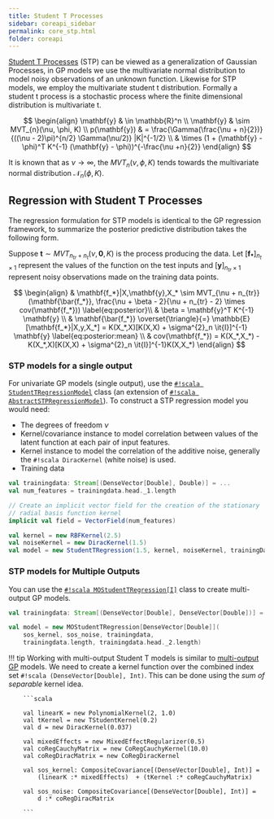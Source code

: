 ```yaml
---
title: Student T Processes
sidebar: coreapi_sidebar
permalink: core_stp.html
folder: coreapi
---
```


[Student T Processes](https://www.cs.cmu.edu/~andrewgw/tprocess.pdf) (STP) can be viewed as a generalization of Gaussian Processes, in GP models we use the multivariate normal distribution to model noisy observations of an unknown function. Likewise for STP models, we employ the multivariate student t distribution. Formally a student t process is a stochastic process where the finite dimensional distribution is multivariate t.

$$
\begin{align}
\mathbf{y} & \in \mathbb{R}^n \\
\mathbf{y} & \sim MVT_{n}(\nu, \phi, K) \\
p(\mathbf{y}) & = \frac{\Gamma(\frac{\nu + n}{2})}{((\nu - 2)\pi)^{n/2} \Gamma(\nu/2)} |K|^{-1/2} \\
& \times (1 + (\mathbf{y} - \phi)^T K^{-1} (\mathbf{y} - \phi))^{-\frac{\nu +n}{2}}
\end{align}
$$

It is known that as $\nu \rightarrow \infty$, the $MVT_{n}(\nu, \phi, K)$ tends towards the multivariate normal distribution $\mathcal{N}_{n}(\phi, K)$.

## Regression with Student T Processes

The regression formulation for STP models is identical to the GP regression framework, to summarize the posterior predictive distribution takes the following form.

Suppose $\mathbf{t} \sim MVT_{n_{tr} + n_t}(\nu, \mathbf{0}, K)$ is the process producing the data.
Let $[\mathbf{f_*}]_{n_{t} \times 1}$ represent the values of the function on the test inputs and $[\mathbf{y}]_{n_{tr} \times 1}$ represent noisy observations made on the training data points.

$$
\begin{align}
		& \mathbf{f_*}|X,\mathbf{y},X_* \sim MVT_{\nu + n_{tr}}(\mathbf{\bar{f_*}}, \frac{\nu + \beta - 2}{\nu + n_{tr} - 2} \times cov(\mathbf{f_*}))  \label{eq:posterior}\\
    & \beta = \mathbf{y}^T K^{-1} \mathbf{y} \\
		& \mathbf{\bar{f_*}} \overset{\triangle}{=} \mathbb{E}[\mathbf{f_*}|X,y,X_*] = K(X_*,X)[K(X,X) + \sigma^{2}_n \it{I}]^{-1} \mathbf{y} \label{eq:posterior:mean} \\
		& cov(\mathbf{f_*}) = K(X_*,X_*) - K(X_*,X)[K(X,X) + \sigma^{2}_n \it{I}]^{-1}K(X,X_*)
\end{align}
$$

### STP models for a single output

For univariate GP models (single output), use the [`#!scala StudentTRegressionModel`](https://transcendent-ai-labs.github.io/api_docs/DynaML/recent/dynaml-core/index.html#io.github.mandar2812.dynaml.models.stp.StudentTRegression) class (an extension of [`#!scala AbstractSTPRegressionModel`](https://transcendent-ai-labs.github.io/api_docs/DynaML/recent/dynaml-core/index.html#io.github.mandar2812.dynaml.models.stp.AbstractSTPRegressionModel)). To construct a STP regression model you would need:


* The degrees of freedom $\nu$
* Kernel/covariance instance to model correlation between values of the latent function at each pair of input features.
* Kernel instance to model the correlation of the additive noise, generally the `#!scala DiracKernel` (white noise) is used.
* Training data

```scala
val trainingdata: Stream[(DenseVector[Double], Double)] = ...
val num_features = trainingdata.head._1.length

// Create an implicit vector field for the creation of the stationary
// radial basis function kernel
implicit val field = VectorField(num_features)

val kernel = new RBFKernel(2.5)
val noiseKernel = new DiracKernel(1.5)
val model = new StudentTRegression(1.5, kernel, noiseKernel, trainingData)
```

### STP models for Multiple Outputs

You can use the [`#!scala MOStudentTRegression[I]`](https://transcendent-ai-labs.github.io/api_docs/DynaML/recent/dynaml-core/index.html#io.github.mandar2812.dynaml.models.stp.MOStudentTRegression) class to create multi-output GP models.

```scala
val trainingdata: Stream[(DenseVector[Double], DenseVector[Double])] = ...

val model = new MOStudentTRegression[DenseVector[Double]](
	sos_kernel, sos_noise, trainingdata,
	trainingdata.length, trainingdata.head._2.length)

```

!!! tip
		Working with multi-output Student T models is similar to [multi-output GP](/core/core_gp.html#gp-models-for-multiple-outputs) models. We need to create a kernel function over the combined index set `#!scala (DenseVector[Double], Int)`. This can be done using the _sum of separable_ kernel idea.

		```scala

		val linearK = new PolynomialKernel(2, 1.0)
		val tKernel = new TStudentKernel(0.2)
		val d = new DiracKernel(0.037)

		val mixedEffects = new MixedEffectRegularizer(0.5)
		val coRegCauchyMatrix = new CoRegCauchyKernel(10.0)
		val coRegDiracMatrix = new CoRegDiracKernel

		val sos_kernel: CompositeCovariance[(DenseVector[Double], Int)] =
			(linearK :* mixedEffects)  + (tKernel :* coRegCauchyMatrix)

		val sos_noise: CompositeCovariance[(DenseVector[Double], Int)] =
			d :* coRegDiracMatrix

		```
